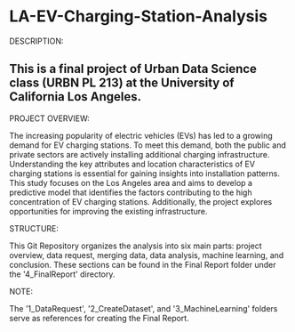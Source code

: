 # LA-EV-Charging-Station-Analysis
DESCRIPTION:

This is a final project of Urban Data Science class (URBN PL 213) at the University of California Los Angeles.
------------------
PROJECT OVERVIEW:

The increasing popularity of electric vehicles (EVs) has led to a growing demand for EV charging stations. To meet this demand, both the public and private sectors are actively installing additional charging infrastructure. Understanding the key attributes and location characteristics of EV charging stations is essential for gaining insights into installation patterns. This study focuses on the Los Angeles area and aims to develop a predictive model that identifies the factors contributing to the high concentration of EV charging stations. Additionally, the project explores opportunities for improving the existing infrastructure.

STRUCTURE:

This Git Repository organizes the analysis into six main parts: project overview, data request, merging data, data analysis, machine learning, and conclusion. These sections can be found in the Final Report folder under the '4_FinalReport' directory.

NOTE:

The '1_DataRequest', '2_CreateDataset', and '3_MachineLearning' folders serve as references for creating the Final Report.
